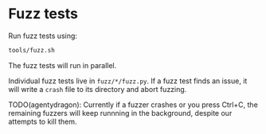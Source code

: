 # Fuzz tests

Run fuzz tests using:

```bash
tools/fuzz.sh
```

The fuzz tests will run in parallel.

Individual fuzz tests live in `fuzz/*/fuzz.py`. If a fuzz test finds an issue,
it will write a `crash` file to its directory and abort fuzzing.

TODO(agentydragon): Currently if a fuzzer crashes or you press Ctrl+C,
the remaining fuzzers will keep runnning in the background, despite our attempts
to kill them.
